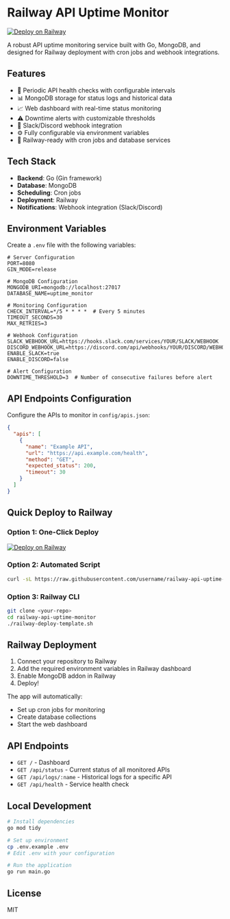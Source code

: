 # Railway API Uptime Monitor

[![Deploy on Railway](https://railway.app/button.svg)](https://railway.app/template/railway-api-uptime-monitor)

A robust API uptime monitoring service built with Go, MongoDB, and designed for Railway deployment with cron jobs and webhook integrations.

## Features

- 🔄 Periodic API health checks with configurable intervals
- 📊 MongoDB storage for status logs and historical data
- 📈 Web dashboard with real-time status monitoring
- ⚠️ Downtime alerts with customizable thresholds
- 🔗 Slack/Discord webhook integration
- ⚙️ Fully configurable via environment variables
- 🚀 Railway-ready with cron jobs and database services

## Tech Stack

- **Backend**: Go (Gin framework)
- **Database**: MongoDB
- **Scheduling**: Cron jobs
- **Deployment**: Railway
- **Notifications**: Webhook integration (Slack/Discord)

## Environment Variables

Create a `.env` file with the following variables:

```env
# Server Configuration
PORT=8080
GIN_MODE=release

# MongoDB Configuration
MONGODB_URI=mongodb://localhost:27017
DATABASE_NAME=uptime_monitor

# Monitoring Configuration
CHECK_INTERVAL=*/5 * * * *  # Every 5 minutes
TIMEOUT_SECONDS=30
MAX_RETRIES=3

# Webhook Configuration
SLACK_WEBHOOK_URL=https://hooks.slack.com/services/YOUR/SLACK/WEBHOOK
DISCORD_WEBHOOK_URL=https://discord.com/api/webhooks/YOUR/DISCORD/WEBHOOK
ENABLE_SLACK=true
ENABLE_DISCORD=false

# Alert Configuration
DOWNTIME_THRESHOLD=3  # Number of consecutive failures before alert
```

## API Endpoints Configuration

Configure the APIs to monitor in `config/apis.json`:

```json
{
  "apis": [
    {
      "name": "Example API",
      "url": "https://api.example.com/health",
      "method": "GET",
      "expected_status": 200,
      "timeout": 30
    }
  ]
}
```

## Quick Deploy to Railway

### Option 1: One-Click Deploy
[![Deploy on Railway](https://railway.app/button.svg)](https://railway.app/template/railway-api-uptime-monitor)

### Option 2: Automated Script
```bash
curl -sL https://raw.githubusercontent.com/username/railway-api-uptime-monitor/main/railway-deploy-template.sh | bash
```

### Option 3: Railway CLI
```bash
git clone <your-repo>
cd railway-api-uptime-monitor
./railway-deploy-template.sh
```

## Railway Deployment

1. Connect your repository to Railway
2. Add the required environment variables in Railway dashboard
3. Enable MongoDB addon in Railway
4. Deploy!

The app will automatically:
- Set up cron jobs for monitoring
- Create database collections
- Start the web dashboard

## API Endpoints

- `GET /` - Dashboard
- `GET /api/status` - Current status of all monitored APIs
- `GET /api/logs/:name` - Historical logs for a specific API
- `GET /api/health` - Service health check

## Local Development

```bash
# Install dependencies
go mod tidy

# Set up environment
cp .env.example .env
# Edit .env with your configuration

# Run the application
go run main.go
```

## License

MIT
